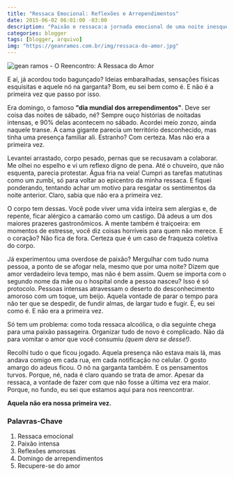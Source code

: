 ```yaml
---
title: "Ressaca Emocional: Reflexões e Arrependimentos"
date: 2015-06-02 06:01:00 -03:00
description: "Paixão e ressaca:a jornada emocional de uma noite inesquecível."
categories: blogger
tags: [blogger, arquivo]
img: "https://geanramos.com.br/img/ressaca-do-amor.jpg"
---
```


![gean ramos - O Reencontro: A Ressaca do Amor](https://geanramos.com.br/img/ressaca-do-amor.jpg)

E aí, já acordou todo bagunçado? Ideias embaralhadas, sensações físicas esquisitas e aquele nó na garganta? Bom, eu sei bem como é. E não é a primeira vez que passo por isso.

Era domingo, o famoso **"dia mundial dos arrependimentos"**. Deve ser coisa das noites de sábado, né? Sempre ouço histórias de noitadas intensas, e 90% delas acontecem no sábado. Acordei meio zonzo, ainda naquele transe. A cama gigante parecia um território desconhecido, mas tinha uma presença familiar ali. Estranho? Com certeza. Mas não era a primeira vez.

Levantei arrastado, corpo pesado, pernas que se recusavam a colaborar. Me olhei no espelho e vi um reflexo digno de pena. Até o chuveiro, que não esquenta, parecia protestar. Água fria na veia! Cumpri as tarefas matutinas como um zumbi, só para voltar ao epicentro da minha ressaca. E fiquei ponderando, tentando achar um motivo para resgatar os sentimentos da noite anterior. Claro, sabia que não era a primeira vez.

O corpo tem dessas. Você pode viver uma vida inteira sem alergias e, de repente, ficar alérgico a camarão como um castigo. Dá adeus a um dos maiores prazeres gastronômicos. A mente também é traiçoeira: em momentos de estresse, você diz coisas horríveis para quem não merece. E o coração? Não fica de fora. Certeza que é um caso de fraqueza coletiva do corpo.

Já experimentou uma overdose de paixão? Mergulhar com tudo numa pessoa, a ponto de se afogar nela, mesmo que por uma noite? Dizem que amor verdadeiro leva tempo, mas não é bem assim. Quem se importa com o segundo nome da mãe ou o hospital onde a pessoa nasceu? Isso é só protocolo. Pessoas intensas atravessam o deserto do desconhecimento amoroso com um toque, um beijo. Aquela vontade de parar o tempo para não ter que se despedir, de fundir almas, de largar tudo e fugir. É, eu sei como é. E não era a primeira vez.

Só tem um problema: como toda ressaca alcoólica, o dia seguinte chega para uma paixão passageira. Organizar tudo de novo é complicado. Não dá para vomitar o amor que você consumiu *(quem dera se desse!)*.

Recolhi tudo o que ficou jogado. Aquela presença não estava mais lá, mas andava comigo em cada rua, em cada notificação no celular. O gosto amargo do adeus ficou. O nó na garganta também. E os pensamentos turvos. Porque, né, nada é claro quando se trata de amor. Apesar da ressaca, a vontade de fazer com que não fosse a última vez era maior. Porque, no fundo, eu sei que estamos aqui para nos reencontrar.

**Aquela não era nossa primeira vez.**

### Palavras-Chave
1. Ressaca emocional
2. Paixão intensa
3. Reflexões amorosas
4. Domingo de arrependimentos
5. Recupere-se do amor